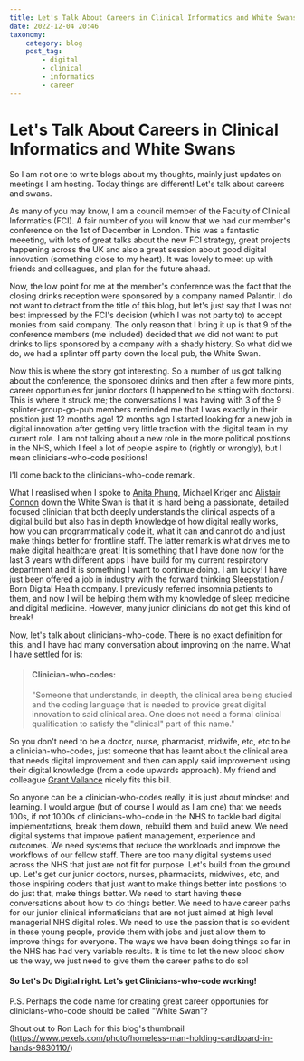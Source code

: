```yaml
---
title: Let's Talk About Careers in Clinical Informatics and White Swans
date: 2022-12-04 20:46
taxonomy:
    category: blog
    post_tag:
        - digital
        - clinical
        - informatics
        - career
---
```


# Let's Talk About Careers in Clinical Informatics and White Swans

So I am not one to write blogs about my thoughts, mainly just updates on meetings I am hosting. Today things are different! Let's talk about careers and swans.

As many of you may know, I am a council member of the Faculty of Clinical Informatics (FCI). A fair number of you will know that we had our member's conference on the 1st of December in London. This was a fantastic meeeting, with lots of great talks about the new FCI strategy, great projects happening across the UK and also a great session about good digital innovation (something close to my heart). It was lovely to meet up with friends and colleagues, and plan for the future ahead.

Now, the low point for me at the member's conference was the fact that the closing drinks reception were sponsored by a company named Palantir. I do not want to detract from the title of this blog, but let's just say that I was not best impressed by the FCI's decision (which I was not party to) to accept monies from said company. The only reason that I bring it up is that 9 of the conference members (me included) decided that we did not want to put drinks to lips sponsored by a company with a shady history. So what did we do, we had a splinter off party down the local pub, the White Swan.

Now this is where the story got interesting. So a number of us got talking about the conference, the sponsored drinks and then after a few more pints, career opportunies for junior doctors (I happened to be sitting with doctors). This is where it struck me; the conversations I was having with 3 of the 9 splinter-group-go-pub members reminded me that I was exactly in their position just 12 months ago! 12 months ago I started looking for a new job in digital innovation after getting very little traction with the digital team in my current role. I am not talking about a new role in the more political positions in the NHS, which I feel a lot of people aspire to (rightly or wrongly), but I mean clinicians-who-code positions!

I'll come back to the clinicians-who-code remark. 

What I reaslised when I spoke to [Anita Phung](https://www.linkedin.com/in/dranitaphung/), Michael Kriger and [Alistair Connon](https://www.linkedin.com/in/alistair-cannon-724b6565/) down the White Swan is that it is hard being a passionate, detailed focused clinician that both deeply understands the clinical aspects of a digital build but also has in depth knowledge of how digital really works, how you can programmatically code it, what it can and cannot do and just make things better for frontline staff. The latter remark is what drives me to make digital healthcare great! It is something that I have done now for the last 3 years with different apps I have build for my current respiratory department and it is something I want to continue doing. I am lucky! I have just been offered a job in industry with the forward thinking Sleepstation / Born Digital Health company. I previously referred insomnia patients to them, and now I will be helping them with my knowledge of sleep medicine and digital medicine. However, many junior clinicians do not get this kind of break!

Now, let's talk about clinicians-who-code. There is no exact definition for this, and I have had many conversation about improving on the name. What I have settled for is:

>#### Clinician-who-codes:
>"Someone that understands, in deepth, the clinical area being studied and the coding language that is needed to provide great digital innovation to said clinical area. One does not need a formal clinical qualification to satisfy the "clinical" part of this name."


So you don't need to be a doctor, nurse, pharmacist, midwife, etc, etc to be a clinician-who-codes, just someone that has learnt about the clinical area that needs digital improvement and then can apply said improvement using their digital knowledge (from a code upwards approach). My friend and colleague [Grant Vallance](https://www.linkedin.com/in/grant-vallance-0531a736/) nicely fits this bill.

So anyone can be a clinician-who-codes really, it is just about mindset and learning. I would argue (but of course I would as I am one) that we needs 100s, if not 1000s of clinicians-who-code in the NHS to tackle bad digital implementations, break them down, rebuild them and build anew. We need digital systems that improve patient management, experience and outcomes. We need systems that reduce the workloads and improve the workflows of our fellow staff. There are too many digital systems used across the NHS that just are not fit for purpose. Let's build from the ground up. Let's get our junior doctors, nurses, pharmacists, midwives, etc, and those inspiring coders that just want to make things better into postions to do just that, make things better. We need to start having these conversations about how to do things better. We need to have career paths for our junior clinical informaticians that are not just aimed at high level managerial NHS digital roles. We need to use the passion that is so evident in these young people, provide them with jobs and just allow them to improve things for everyone. The ways we have been doing things so far in the NHS has had very variable results. It is time to let the new blood show us the way, we just need to give them the career paths to do so!


#### So Let's Do Digital right. Let's get Clinicians-who-code working!

P.S. Perhaps the code name for creating great career opportunies for clinicians-who-code should be called "White Swan"?


Shout out to Ron Lach for this blog's thumbnail (https://www.pexels.com/photo/homeless-man-holding-cardboard-in-hands-9830110/)